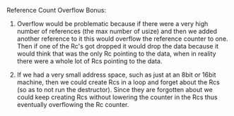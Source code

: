 Reference Count Overflow Bonus:
1) Overflow would be problematic because if there were a very high number of references
(the max number of usize)  and then we added another reference to it this would overflow
the reference counter to one. Then if one of the Rc's got dropped it would drop the
data because it would think that was the only Rc pointing to the data, when in reality
there were a whole lot of Rcs pointing to the data.

2) If we had a very small address space, such as just at an 8bit or 16bit machine,
then we could create Rcs in a loop and forget about the Rcs (so as to not run the destructor).
Since they are forgotten about we could keep creating Rcs without lowering the counter
in the Rcs thus eventually overflowing the Rc counter.